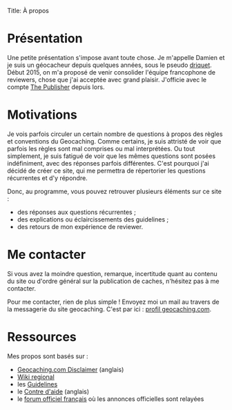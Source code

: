 Title: À propos

# Présentation
Une petite présentation s'impose avant toute chose. Je m'appelle Damien et je
suis un géocacheur depuis quelques années, sous le pseudo
[driquet](http://www.geocaching.com/profile/?guid=2bd22d34-6228-4430-813b-6dba1d87bc11).
Début 2015, on m'a proposé de venir consolider l'équipe francophone de
reviewers, chose que j'ai acceptée avec grand plaisir. J'officie avec le compte
[The Publisher](http://www.geocaching.com/profile/?guid=8e2f8237-da2c-4324-a66f-09ee3ff20a2e)
depuis lors.

# Motivations
Je vois parfois circuler un certain nombre de questions à propos des règles et
conventions du Geocaching. Comme certains, je suis attristé de voir que parfois
les règles sont mal comprises ou mal interprétées. Ou tout simplement, je suis
fatigué de voir que les mêmes questions sont posées indéfiniment, avec des
réponses parfois différentes. C'est pourquoi j'ai décidé de créer ce site, qui
me permettra de répertorier les questions récurrentes et d'y répondre.

Donc, au programme, vous pouvez retrouver plusieurs éléments sur ce site :

* des réponses aux questions récurrentes ;
* des explications ou éclaircissements des guidelines ;
* des retours de mon expérience de reviewer.

# Me contacter
Si vous avez la moindre question, remarque, incertitude quant au contenu du
site ou d'ordre général sur la publication de caches, n'hésitez pas à me
contacter.

Pour me contacter, rien de plus simple ! Envoyez moi un mail au travers de
la messagerie du site geocaching. C'est par ici :
[profil geocaching.com](http://www.geocaching.com/profile/?guid=8e2f8237-da2c-4324-a66f-09ee3ff20a2e).

# Ressources
Mes propos sont basés sur :

- [Geocaching.com Disclaimer](https://www.geocaching.com/about/disclaimer.aspx) (anglais)
- [Wiki regional](https://wiki.groundspeak.com/display/GEO/France)
- les [Guidelines](https://www.geocaching.com/about/guidelines.aspx)
- le [Contre d'aide](http://support.groundspeak.com/index.php?pg=kb) (anglais)
- le [forum officiel
  français](http://forums.groundspeak.com/GC/index.php?showforum=41) où les
  annonces officielles sont relayées
